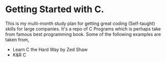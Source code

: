 # Getting Started with C.

This is my multi-month study plan for getting great coding (Self-taught) skills for large companies.
It's a repo of C Programs which is perhaps take from famous best programming book.
Some of the following examples are taken from,
- Learn C the Hard Way by Zed Shaw
- K&R C
